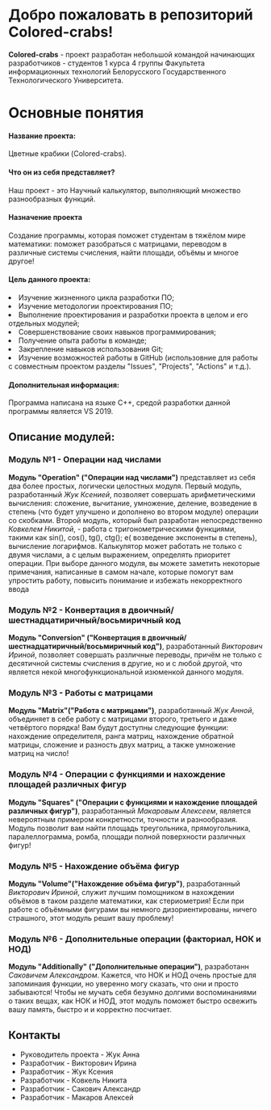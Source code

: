<h1> Добро пожаловать в репозиторий Colored-crabs!</h1>
<b>Colored-crabs</b> - проект разработан небольшой командой начинающих разработчиков - студентов 1 курса 4 группы Факультета информационных технологий Белорусского Государственного Технологического Университета.

# Основные понятия
#### Название проекта:
Цветные крабики (Colored-crabs).
#### Что он из себя представляет? 
Наш проект - это Научный калькулятор, выполняющий множество разнообразных функций.
#### Назначение проекта
Создание программы, которая поможет студентам в тяжёлом мире математики: поможет разобраться с матрицами, переводом в различные системы счисления, найти площади, объёмы и многое другое! 
#### Цель данного проекта:<ul>
<li> Изучение жизненного цикла разработки ПО; </li>
<li> Изучение методологии проектирования ПО;</li>
<li> Выполнение проектирования и разработки проекта в целом и его отдельных модулей;</li>
<li> Совершенствование своих навыков программирования;</li>
<li> Получение опыта работы в команде;</li>
<li> Закрепление навыков использования Git;</li>
<li> Изучение возможностей работы в GitHub (использовние для работы с совместным проектом разделы "Issues", "Projects", "Actions" и т.д.).</li>
</ul>
<h4> Дополнительная информация:</h4>
<p>Программа написана на языке C++, средой разработки данной программы является VS 2019.</p>
<h2> Описание модулей:</h2>

### Модуль №1 - Операции над числами
<b>Модуль "Operation" ("Операции над числами")</b> представляет из себя два более простых, логически целостных модуля. Первый модуль, разработанный <i>Жук Ксенией</i>, позволяет совершать арифметическими вычисления: сложение, вычитание, умножение, деление, возведение в степень (что будет улучшено и дополнено во втором модуле) операции со скобками. Второй модуль, который был разработан непосредственно <i>Ковкелем Никитой</i>, - работа с тригонометрическими функциями, такими как sin(), cos(), tg(), ctg(); e( возведение экспоненты в степень), вычисление логарифмов. Калькулятор может работать не только с двумя числами, а с целым выражением, определять приоритет операции. При выборе данного модуля, вы можете заметить некоторые примечания, написанные в самом начале, которые помогут вам упростить работу, повысить понимание и избежать некорректного ввода

### Модуль №2 -  Конвертация в двоичный/шестнадцатиричный/восьмиричный код
<b>Модуль "Conversion" ("Конвертация в двоичный/шестнадцатиричный/восьмиричный код")</b>, разработанный <i>Викторович Ириной</i>, позволяет совершать различные переводы, причём не только с десятичной системы счисления в другие, но и с любой другой, что является некой многофункциональной изюменкой данного модуля. 

### Модуль №3 - Работы с матрицами
<b>Модуль "Matrix"("Работа с матрицами")</b>, разработанный <i>Жук Анной</i>, объединяет в себе работу с матрицами второго, третьего и даже четвёртого порядка! Вам будут доступны следующие функции: нахождение определителя, ранга матриц, нахождение обратной матрицы, сложение и разность двух матриц, а также умножение матриц на число!

### Модуль №4 - Операции с функциями и нахождение площадей различных фигур
<b>Модуль "Squares" ("Операции с функциями и нахождение площадей различных фигур")</b>, разработанный <i>Макаровым Алексеем</i>, является невероятным примером конкретности, точности и разнообразия. Модуль позволит вам найти площадь треугольника, прямоугольника, паралеллограмма, ромба, площади полной поверхности различных фигур!

### Модуль №5 - Нахождение объёма фигур
<b>Модуль "Volume"("Нахождение объёма фигур")</b>, разработанный <i>Викторович Ириной</i>, служит лучшим помощником в нахождении объёмов в таком разделе математики, как стериометрия! Если при работе с объёмными фигурами вы немного дизориентированы, ничего страшного, этот модуль решит вашу проблему!

### Модуль №6 - Дополнительные операции (факториал, НОК и НОД)
<b>Модуль "Additionally" ("Дополнительные операции")</b>, разработанн <i>Саковичем Александром</i>. Кажется, что НОК и НОД очень простые для запоминаия функции, но уверенно могу сказать, что они и просто забываются! Чтобы не мучать себя безумно долгими воспоминаниями о таких вещах, как НОК и НОД, этот модуль поможет быстро освежить вашу память, быстро и и корректно посчитает.

## Контакты
* Руководитель проекта - Жук Анна
* Разработчик - Викторович Ирина
* Разработчик - Жук Ксения
* Разработчик - Ковкель Никита
* Разработчик - Сакович Александр
* Разработчик - Макаров Алексей
